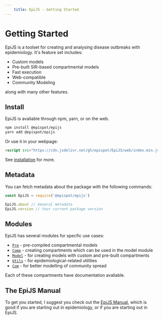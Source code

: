 ```yaml
---
    title: EpiJS - Getting Started
---
```


# Getting Started

EpiJS is a toolset for creating and analysing disease outbreaks with epidemiology. It's feature set includes:
   - Custom models
   - Pre-built SIR-based compartmental models
   - Fast execution
   - Web-compatible
   - Community Modeling

along with many other features.

## Install
EpiJS is avaliable through npm, yarn, or on the web.
```sh
npm install @epispot/epijs
yarn add @epispot/epijs
```
Or use it in your webpage:
```HTML
<script src="https://cdn.jsdelivr.net/gh/epispot/EpiJS/web/index.min.js"></script>
```
See [installation](./installation) for more.

## Metadata

You can fetch metadata about the package with the following commands:
```JavaScript
const EpiJS = require('@epispot/epijs')

EpiJS.about // General metadata
EpiJS.version // Your current package version
```

## Modules

EpiJS has several modules for specfic use cases:

- [`Pre`](./pre) - pre-compiled compartmental models
- [`Comp`](./comp) - creating compartments which can be used in the model module
- [`Model`](./model) - for creating models with custom and pre-built compartments
- [`Utils`](./utils) - for epidemiological-related utilities
- [`Com`](./com) - for better modelling of community spread 

Each of these compartments have documentation avaliable.

## The EpiJS Manual
To get you started, I suggest you check out the [EpiJS Manual](./manual/SIR), which is good if you are starting out in epidemiology, or if you are starting out in EpiJS.
